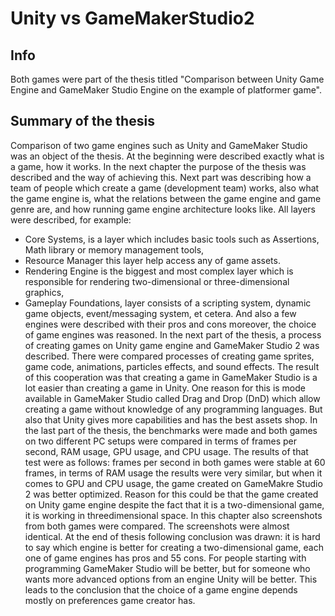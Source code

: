 # Unity vs GameMakerStudio2

## Info

Both games were part of the thesis titled "Comparison between Unity Game Engine and GameMaker Studio Engine on the example of platformer game".

## Summary of the thesis

Comparison of two game engines such as Unity and GameMaker Studio was an object
of the thesis. At the beginning were described exactly what is a game, how it works. In
the next chapter the purpose of the thesis was described and the way of achieving this.
Next part was describing how a team of people which create a game (development
team) works, also what the game engine is, what the relations between the game
engine and game genre are, and how running game engine architecture looks like. All
layers were described, for example:
* Core Systems, is a layer which includes basic tools such as Assertions, Math library or memory management tools,
* Resource Manager this layer help access any of game assets.
* Rendering Engine is the biggest and most complex layer which is responsible for rendering two-dimensional or three-dimensional graphics,
* Gameplay Foundations, layer consists of a scripting system, dynamic game objects, event/messaging system, et cetera.
And also a few engines were described with their pros and cons moreover, the choice
of game engines was reasoned.
In the next part of the thesis, a process of creating games on Unity game engine and
GameMaker Studio 2 was described. There were compared processes of creating
game sprites, game code, animations, particles effects, and sound effects. The result
of this cooperation was that creating a game in GameMaker Studio is a lot easier than
creating a game in Unity. One reason for this is mode available in GameMaker Studio
called Drag and Drop (DnD) which allow creating a game without knowledge of any
programming languages. But also that Unity gives more capabilities and has the best
assets shop.
In the last part of the thesis, the benchmarks were made and both games on two
different PC setups were compared in terms of frames per second, RAM usage, GPU
usage, and CPU usage. The results of that test were as follows: frames per second in
both games were stable at 60 frames, in terms of RAM usage the results were very
similar, but when it comes to GPU and CPU usage, the game created on GameMakre
Studio 2 was better optimized. Reason for this could be that the game created on Unity
game engine despite the fact that it is a two-dimensional game, it is working in threedimensional space. In this chapter also screenshots from both games were compared.
The screenshots were almost identical.
At the end of thesis following conclusion was drawn: it is hard to say which engine is
better for creating a two-dimensional game, each one of game engines has pros and 
55
cons. For people starting with programming GameMaker Studio will be better, but for
someone who wants more advanced options from an engine Unity will be better. This
leads to the conclusion that the choice of a game engine depends mostly on
preferences game creator has. 